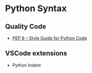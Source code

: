 # Python Syntax

## Quality Code
* [PEP 8 – Style Guide for Python Code](https://peps.python.org/pep-0008/)

## VSCode extensions
* Python Indent